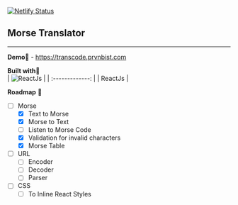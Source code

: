 [![Netlify Status](https://api.netlify.com/api/v1/badges/55ef842f-6975-4b00-b9c1-efbe9afd799f/deploy-status)](https://app.netlify.com/sites/morse-translator/deploys)
## Morse Translator 
___

**Demo**:link: - https://transcode.prvnbist.com

**Built with**:hammer:               
| ![ReactJs](https://res.cloudinary.com/prvnbist/image/upload/c_scale,h_80/v1564054850/React.js_logo-512_bvpygm.png "ReactJs")        |
| :-------------: |
| ReactJs |  

**Roadmap** :construction:
 - [ ] Morse
    - [x]  Text to Morse
    - [x] Morse to Text
    - [ ] Listen to Morse Code 
    - [x] Validation for invalid characters
    - [x] Morse Table

 - [ ] URL
    - [ ] Encoder
    - [ ] Decoder
    - [ ] Parser
 - [ ] CSS
   - [ ] To Inline React Styles